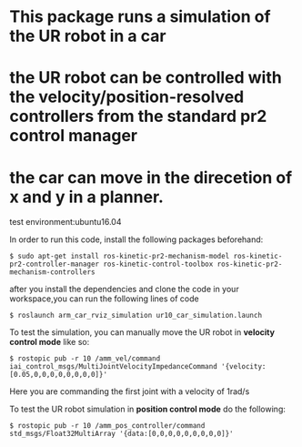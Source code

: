 # This package runs a simulation of the UR robot in a car 
# the UR robot can be controlled with the velocity/position-resolved controllers from the standard pr2 control manager
# the car can move in the direcetion of x and y in a planner.


test environment:ubuntu16.04

In order to run this code, install the following packages beforehand:
 
```
$ sudo apt-get install ros-kinetic-pr2-mechanism-model ros-kinetic-pr2-controller-manager ros-kinetic-control-toolbox ros-kinetic-pr2-mechanism-controllers
```

after you install the dependencies and clone the code in your workspace,you can run the following lines of code



```
$ roslaunch arm_car_rviz_simulation ur10_car_simulation.launch
```

To test the simulation, you can manually move the UR robot in **velocity control mode** like so:

```
$ rostopic pub -r 10 /amm_vel/command iai_control_msgs/MultiJointVelocityImpedanceCommand '{velocity:[0.05,0,0,0,0,0,0,0,0]}'
```

Here you are commanding the first joint with a velocity of 1rad/s

To test the UR robot simulation in **position control mode** do the following:

```
$ rostopic pub -r 10 /amm_pos_controller/command std_msgs/Float32MultiArray '{data:[0,0,0,0,0,0,0,0,0]}'

```


